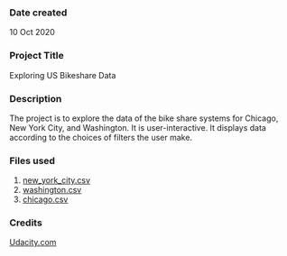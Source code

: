 ### Date created
10 Oct 2020

### Project Title
Exploring US Bikeshare Data

### Description
The project is to explore the data of the bike share systems for Chicago, New York City, and Washington. It is user-interactive. It displays data according to the choices of filters the user make.

### Files used
1. [new_york_city.csv](https://docs.google.com/spreadsheets/d/1UEqxAN4pKSr2_LLkTz1b_XjZO_gjKgv4yoHYhZBL2pA/edit?usp=sharing)
2. [washington.csv](https://docs.google.com/spreadsheets/d/1O0SqXaR5gBKmTnrlK_zcMhtFf4U4Zi7S3Y8xQv0FoeI/edit?usp=sharing)
3. [chicago.csv](https://docs.google.com/spreadsheets/d/1qfXV8_V1UrLJ8cgbTAVcwkMrZUldPY84BemvIZ1F2E0/edit?usp=sharing)

### Credits
[Udacity.com](https://www.udacity.com/)